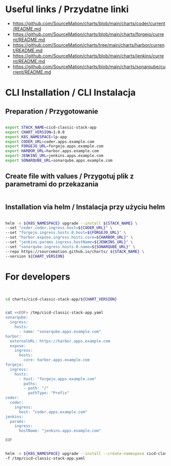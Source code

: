 # Useful links / Przydatne linki
- https://github.com/SourceMation/charts/blob/main/charts/coder/current/README.md
- https://github.com/SourceMation/charts/blob/main/charts/forgejo/current/README.md
- https://github.com/SourceMation/charts/tree/main/charts/harbor/current/README.md
- https://github.com/SourceMation/charts/blob/main/charts/jenkins/current/README.md
- https://github.com/SourceMation/charts/blob/main/charts/sonarqube/current/README.md

# CLI Installation / CLI Instalacja

## Preparation / Przygotowanie

```bash

export STACK_NAME=cicd-classic-stack-app
export CHART_VERSION=1.0.0
export K8S_NAMESPACE=lp-app
export CODER_URL=coder.apps.example.com
export FORGEJO_URL=forgejo.apps.example.com
export HARBOR_URL=harbor.apps.example.com
export JENKINS_URL=jenkins.apps.example.com
export SONARQUBE_URL=sonarqube.apps.example.com

```

## Create file with values / Przygotuj plik z parametrami do przekazania

```bash

```


## Installation via helm / Instalacja przy użyciu helm

``` bash

helm -n ${K8S_NAMESPACE} upgrade --install ${STACK_NAME} \
--set "coder.coder.ingress.host=${CODER_URL}" \
--set "forgejo.ingress.hosts.0.host=${FORGEJO_URL}" \
--set "harbor.expose.ingress.hosts.core=${HARBOR_URL}" \
--set "jenkins.params.ingress.hostName=${JENKINS_URL}" \
--set "sonarqube.ingress.hosts.0.name=${SONARQUBE_URL}" \
--repo https://sourcemation.github.io/charts/ ${STACK_NAME} \
--version ${CHART_VERSION}

```



# For developers

```bash


cd charts/cicd-classic-stack-app/${CHART_VERSION}


cat <<EOF> /tmp/cicd-classic-stack-app.yaml
sonarqube:
  ingress:
    hosts:
      - name: "sonarqube.apps.example.com"
harbor:
  externalURL: https://harbor.apps.example.com
  expose:
    ingress:
      hosts:
        core: harbor.apps.example.com
forgejo:
  ingress:
    hosts:
      - host: "forgejo.apps.example.com"
        paths:
        - path: "/"
          pathType: "Prefix"
coder:
  coder:
    ingress:
      host: "coder.apps.example.com"
jenkins:
  params:
    ingress:
      hostName: "jenkins.apps.example.com"

EOF


helm -n ${K8S_NAMESPACE} upgrade --install --create-namespace cicd-classic-stack-app . \
-f /tmp/cicd-classic-stack-app.yaml

```
